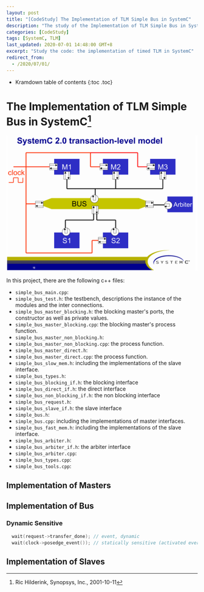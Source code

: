 ```yaml
---
layout: post
title: "[CodeStudy] The Implementation of TLM Simple Bus in SystemC"
description: "The study of the Implementation of TLM Simple Bus in SystemC"
categories: [CodeStudy]
tags: [SystemC, TLM]
last_updated: 2020-07-01 14:48:00 GMT+8
excerpt: "Study the code: the implementation of timed TLM in SystemC"
redirect_from:
  - /2020/07/01/
---
```


* Kramdown table of contents
{:toc .toc}
# The Implementation of TLM Simple Bus in SystemC[^1]

<img src="https://raw.githubusercontent.com/SingularityKChen/PicUpload/master/img/20200705110657.png" alt="SystemC 2.0 transaction-level model" style="zoom:50%;" />

In this project, there are the following c++ files:

+ `simple_bus_main.cpp`: 
+ `simple_bus_test.h`: the testbench, descriptions the instance of the modules and the inter connections.
+ `simple_bus_master_blocking.h`: the blocking master's ports, the constructor as well as private values.
+ `simple_bus_master_blocking.cpp`: the blocking master's process function.
+ `simple_bus_master_non_blocking.h`: 
+ `simple_bus_master_non_blocking.cpp`: the process function.
+ `simple_bus_master_direct.h`: 
+ `simple_bus_master_direct.cpp`: the process function.
+ `simple_bus_slow_mem.h`: including the implementations of the slave interface.
+ `simple_bus_types.h`: 
+ `simple_bus_blocking_if.h`: the blocking interface
+ `simple_bus_direct_if.h`: the direct interface
+ `simple_bus_non_blocking_if.h`: the non blocking interface
+ `simple_bus_request.h`:
+ `simple_bus_slave_if.h`: the slave interface
+ `simple_bus.h`: 
+ `simple_bus.cpp`: including the implementations of master interfaces.
+ `simple_bus_fast_mem.h`:  including the implementations of the slave interface.
+ `simple_bus_arbiter.h`: 
+ `simple_bus_arbiter_if.h`: the arbiter interface
+ `simple_bus_arbiter.cpp`: 
+ `simple_bus_types.cpp`: 
+ `simple_bus_tools.cpp`:

## Implementation of Masters



## Implementation of Bus

### Dynamic Sensitive

```c++
  wait(request->transfer_done); // event, dynamic
  wait(clock->posedge_event()); // statically sensitive (activated every cycle)
```



## Implementation of Slaves



[^1]: Ric Hilderink, Synopsys, Inc., 2001-10-11